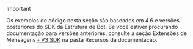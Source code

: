 > [!Important]
> Os exemplos de código nesta seção são baseados em 4.6 e versões posteriores do SDK da Estrutura de Bot. Se você estiver procurando documentação para versões anteriores, consulte a seção Extensões de Mensagens [- V3 SDK](~/resources/messaging-extension-v3/messaging-extensions-overview.md) na pasta Recursos da documentação.
